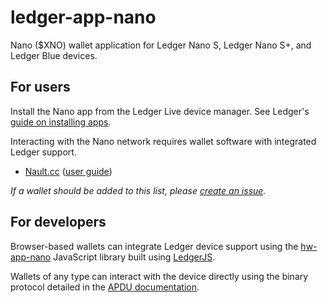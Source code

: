 # ledger-app-nano

Nano ($XNO) wallet application for Ledger Nano S, Ledger Nano S+, and Ledger Blue devices.

## For users

Install the Nano app from the Ledger Live device manager. See Ledger's [guide on installing apps](https://support.ledger.com/article/4404382258961-zd).

Interacting with the Nano network requires wallet software with integrated Ledger support.

- [Nault.cc](https://nault.cc/) ([user guide](https://docs.nault.cc/2020/08/04/ledger-guide.html))

_If a wallet should be added to this list, please [create an issue](https://github.com/LedgerHQ/app-nano/issues/new)._

## For developers

Browser-based wallets can integrate Ledger device support using the [hw-app-nano](https://github.com/roosmaa/hw-app-nano/) JavaScript library built using [LedgerJS](https://github.com/LedgerHQ/ledger-live/tree/develop/libs/ledgerjs).

Wallets of any type can interact with the device directly using the binary protocol detailed in the [APDU documentation](https://github.com/LedgerHQ/app-nano/blob/master/doc/nano.md).
